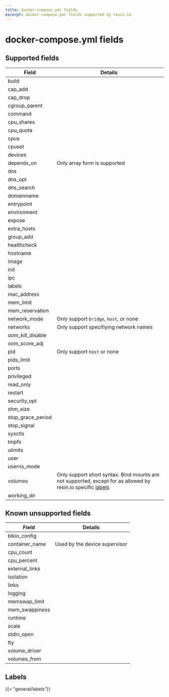 ```yaml
---
title: docker-compose.yml fields
excerpt: docker-compose.yml fields supported by resin.io
---
```


# docker-compose.yml fields

## Supported fields

Field | Details
--- | ---
build |
cap_add | 
cap_drop |
cgroup_parent |
command |
cpu_shares |
cpu_quota |
cpus |
cpuset |
devices |
depends_on | Only array form is supported 
dns |
dns_opt |
dns_search |
domainname |
entrypoint | 
environment |
expose |
extra_hosts |
group_add |
healthcheck |
hostname |
image |
init | 
ipc |
labels |
mac_address |
mem_limit |
mem_reservation |
network_mode | Only support `bridge`, `host`, or none
networks | Only support specifiying network names
oom_kill_disable |
oom_score_adj |
pid | Only support `host` or none
pids_limit |
ports |
privileged |
read_only |
restart |
security_opt |
shm_size |
stop_grace_period |
stop_signal |
sysctls |
tmpfs |
ulimits |
user |
userns_mode |
volumes | Only support short syntax. Bind mounts are not supported, except for as allowed by resin.io specific [labels](#labels)
working_dir |


## Known unsupported fields

Field | Details
--- | ---
blkio_config |
container_name | Used by the device supervisor
cpu_count |
cpu_percent |
external_links |
isolation |
links |
logging |
memswap_limit |
mem_swappiness |
runtime |
scale |
stdin_open |
tty |
volume_driver |
volumes_from |

## Labels

{{> "general/labels"}}